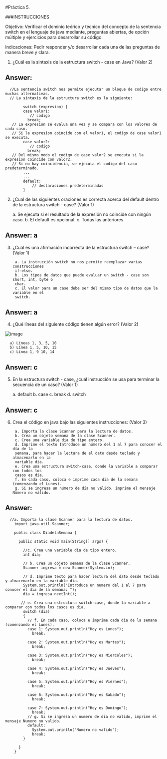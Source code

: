 #Práctica 5.

###INSTRUCCIONES

Objetivo: Verificar el dominio teórico y técnico del concepto de la sentencia switch
en el lenguaje de java mediante, preguntas abiertas, de opción múltiple y ejercicios para
desarrollar su código.

Indicaciones: Pedir responder y/o desarrollar cada una de las preguntas de manera
breve y clara.

1. ¿Cuál es la sintaxis de la estructura switch - case en Java? (Valor 2)

## Answer:

      //La sentencia switch nos permite ejecutar un bloque de codigo entre muchas alternativas.
      // La sintaxis de la estructura switch es la siguiente:

            switch (expresion) {
            case valor1:
               // codigo
              break;
       // La expresion se evalua una vez y se compara con los valores de cada caso.
       // Si la expresion coincide con el valor1, el codigo de case valor1 se executa.
            case valor2:
               // codigo
              break;
       // Del mismo modo el codigo de case valor2 se executa si la expresion coincide con valor2.
       // Si no hay coincidencia, se ejecuta el codigo del caso predeterminado.
            ...
            ...
            default:
                // declaraciones predeterminadas
            }

2. ¿Cual de las siguientes oraciones es correcta acerca del default dentro de la
estructura switch - case? (Valor 1)

      a. Se ejecuta si el resultado de la expresión no coincide con ningún caso.
      b. El default es opcional.
      c. Todas las anteriores.
      
## Answer: a 
      
3. ¿Cuál es una afirmación incorrecta de la estructura switch – case? (Valor 1)

        a. La instrucción switch no nos permite reemplazar varias construcciones
        if-else.
        b. Los tipos de datos que puede evaluar un switch - case son short, int, byte o
        char.
        c. El valor para un case debe ser del mismo tipo de datos que la variable en el
        switch.
 
 ## Answer: a
        
4. ¿Qué líneas del siguiente código tienen algún error? (Valor 2)

![image](https://user-images.githubusercontent.com/91554777/176980099-2bf4ede3-0c22-49af-9bc5-0d2f09f81976.png)

      a) Líneas 1, 3, 5, 10
      b) Línea 1, 5, 10, 15
      c) Línea 1, 9 10, 14
## Answer: c  
      
 5. En la estructura switch - case, ¿cuál instrucción se usa para terminar la secuencia
de un caso? (Valor 1)

      a. default
      b. case
      c. break
      d. switch
## Answer: c     
     
6. Crea el código en java bajo las siguientes instrucciones: (Valor 3)

        a. Importa la clase Scanner para la lectura de datos.
        b. Crea un objeto semana de la clase Scanner.
        c. Crea una variable dia de tipo entero.
        d. Imprime el texto Introduce un número del 1 al 7 para conocer el día de la
        semana, para hacer la lectura de el dato desde teclado y almacenarlo en la
        variable dia.
        e. Crea una estructura switch-case, donde la variable a comparar con todos los
        casos es dia.
        f. En cada caso, coloca e imprime cada día de la semana (comenzando el Lunes).
        g. Si se ingresa un número de día no válido, imprime el mensaje Número no válido.
        
## Answer:

      //a. Importa la clase Scanner para la lectura de datos.
        import java.util.Scanner;

        public class DiadelaSemana {

          public static void main(String[] args) {

            //c. Crea una variable dia de tipo entero.
            int dia;

            // b. Crea un objeto semana de la clase Scanner.
            Scanner ingresa = new Scanner(System.in);

            // d. Imprime texto para hacer lectura del dato desde teclado y almacenarlo en la variable dia.
            System.out.println("Introduce un numero del 1 al 7 para conocer el dia de la semana: ");
            dia = ingresa.nextInt();

           // e. Crea una estructura switch-case, donde la variable a comparar con todos los casos es dia.
            switch (dia) 
            {
              // f. En cada caso, coloca e imprime cada dia de la semana (comenzando el Lunes).
              case 1: System.out.println("Hoy es Lunes");
                break;

              case 2: System.out.println("Hoy es Martes");
                break;

              case 3: System.out.println("Hoy es Miercoles");
                break;

              case 4: System.out.println("Hoy es Jueves");
                break;

              case 5: System.out.println("Hoy es Viernes");
                break;

              case 6: System.out.println("Hoy es Sabado");
                break;

              case 7: System.out.println("Hoy es Domingo");
                break;
              // g. Si se ingresa un numero de dia no valido, imprime el mensaje Numero no valido.
              default:
                System.out.println("Numero no valido");
                break;
            }

          }
        }





   
